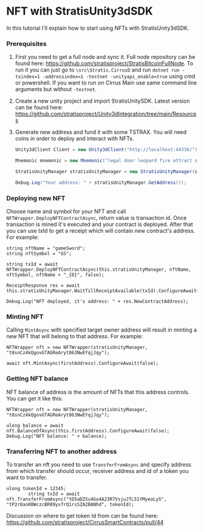 # NFT with StratisUnity3dSDK

In this tutorial I'll explain how to start using NFTs with StratisUnity3dSDK.



### Prerequisites

1. First you need to get a full node and sync it. Full node repository can be found here: https://github.com/stratisproject/StratisBitcoinFullNode. To run it you can just go to `\src\Stratis.CirrusD` and run `dotnet run -txindex=1 -addressindex=1 -testnet -unityapi_enable=true` using cmd or powershell. If you want to run on Cirrus Main use same command line arguments but without `-testnet`.

2. Create a new unity project and import StratisUnitySDK. Latest version can be found here: https://github.com/stratisproject/Unity3dIntegration/tree/main/Resources

3. Generate new address and fund it with some TSTRAX. You will need coins in order to deploy and interact with NFTs. 

   ```c#
   Unity3dClient Client = new Unity3dClient("http://localhost:44336/");
   
   Mnemonic mnemonic = new Mnemonic("legal door leopard fire attract stove similar response photo prize seminar frown", Wordlist.English);
   
   StratisUnityManager stratisUnityManager = new StratisUnityManager(client, network, mnemonic);
   
   Debug.Log("Your address: " + stratisUnityManager.GetAddress());
   ```

    

### Deploying new NFT

Choose name and symbol for your NFT and call `NFTWrapper.DeployNFTContractAsync`, return value is transaction id. Once transaction is mined it's executed and your contract is deployed. After that you can use txId to get a receipt which will contain new contract's address. For example:  

```
string nftName = "gameSword";
string nftSymbol = "GS";

string txId = await NFTWrapper.DeployNFTContractAsync(this.stratisUnityManager, nftName, nftSymbol, nftName + "_{0}", false);

ReceiptResponse res = await this.stratisUnityManager.WaitTillReceiptAvailable(txId).ConfigureAwait(false);

Debug.Log("NFT deployed, it's address: " + res.NewContractAddress);
```



### Minting NFT

Calling `MintAsync` with specified target owner address will result in minting a new NFT that will belong to that address. For example: 

```
NFTWrapper nft = new NFTWrapper(stratisUnityManager, "t8snCz4kQgovGTAGReAryt863NwEYqjJqy");

await nft.MintAsync(firstAddress).ConfigureAwait(false);
```



### Getting NFT balance

NFT balance of address is the amount of NFTs that this address controls. You can get it like this:

```
NFTWrapper nft = new NFTWrapper(stratisUnityManager, "t8snCz4kQgovGTAGReAryt863NwEYqjJqy");

ulong balance = await nft.BalanceOfAsync(this.firstAddress).ConfigureAwait(false);
Debug.Log("NFT balance: " + balance);
```



### Transferring NFT to another address

To transfer an nft you need to use `TransferFromAsync` and specify address from which transfer should occur, receiver address and id of a token you want to transfer. 



```
ulong tokenId = 12345;
        string txId = await nft.TransferFromAsync("tD5aDZSu4Go4A23R7VsjuJTL51YMyeoLyS", "tP2r8anKBWczcBR89yv7rQ1rsSZA2BANhd", tokenId);
```



Discussion on where to get token Id from can be found here: https://github.com/stratisproject/CirrusSmartContracts/pull/44
